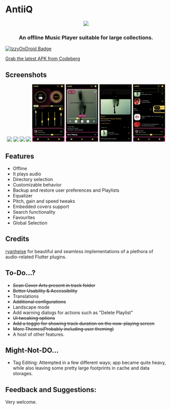 # AntiiQ


<div align="center"><img src="collection/data/AntiiQ.png" width="150"></div>

<h3 align="center">An offline Music Player suitable for large collections.</h3>


[![IzzyOnDroid Badge](https://img.shields.io/endpoint?url=https://apt.izzysoft.de/fdroid/api/v1/shield/com.coleblvck.antiiq&label=IzzyOnDroid&cacheSeconds=86400)](https://apt.izzysoft.de/packages/com.coleblvck.antiiq/)

[Grab the latest APK from Codeberg](https://codeberg.org/coleblvck/AntiiQ/releases)


## Screenshots

<div align="center">
    <img src="fastlane/metadata/android/en-US/images/phoneScreenshots/1.png" width="20%">
    <img src="fastlane/metadata/android/en-US/images/phoneScreenshots/2.png" width="20%">
    <img src="fastlane/metadata/android/en-US/images/phoneScreenshots/3.png" width="20%">
    <img src="fastlane/metadata/android/en-US/images/phoneScreenshots/4.png" width="20%">
    <img src="fastlane/metadata/android/en-US/images/phoneScreenshots/5.png" width="20%">
    <img src="fastlane/metadata/android/en-US/images/phoneScreenshots/6.png" width="20%">
    <img src="fastlane/metadata/android/en-US/images/phoneScreenshots/7.png" width="20%">
    <img src="fastlane/metadata/android/en-US/images/phoneScreenshots/8.png" width="20%">
</div>


## Features

- Offline
- It plays audio
- Directory selection
- Customizable behavior
- Backup and restore user preferences and Playlists
- Equalizer
- Pitch, gain and speed tweaks
- Embedded covers support
- Search functionality
- Favourites
- Global Selection


## Credits
[ryanheise](https://github.com/ryanheise) for beautiful and seamless implementations of a plethora of audio-related Flutter plugins.


## To-Do...?
- ~~Scan Cover Arts present in track folder~~
- ~~Better Usability & Accessibility~~
- Translations
- ~~Additional configurations~~
- Landscape mode
- Add warning dialogs for actions such as "Delete Playlist"
- ~~UI tweaking options~~
- ~~Add a toggle for showing track duration on the now-playing screen~~
- ~~More Themes(Probably including user theming)~~
- A host of other features.

## Might-Not-DO...
- Tag Editing: Attempted in a few different ways; app became quite heavy, while also leaving some pretty large footprints in cache and data storages.

## Feedback and Suggestions:
Very welcome.